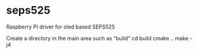 # seps525
Raspberry PI driver for oled based SEPS525

Create a directory in the main area such as "build"
cd build
cmake ..
make -j4

